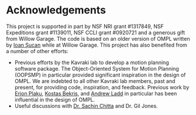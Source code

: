 # Acknowledgements

This project is supported in part by NSF NRI grant #1317849, NSF Expeditions grant #1139011, NSF CCLI grant #0920721 and a generous gift from Willow Garage. The code is based on an older version of OMPL written by [Ioan Șucan](http://ioan.sucan.ro) while at Willow Garage. This project has also benefited from a number of other efforts:

- Previous efforts by the Kavraki lab to develop a motion planning software package. The Object-Oriented System for Motion Planning (OOPSMP) in particular provided significant inspiration in the design of OMPL. We are indebted to all other Kavraki lab members, past and present, for providing code, inspiration, and feedback. Previous work by [Erion Plaku](http://faculty.cua.edu/plaku/index.html), [Kostas Bekris](http://www.pracsyslab.org/bekris), and [Andrew Ladd](http://www.cse.unr.edu/robotics/tc-apc/andrew_ladd) in particular has been influential in the design of OMPL.
- Useful discussions with [Dr. Sachin Chitta](http://www.sachinchitta.org) and Dr. Gil Jones.
